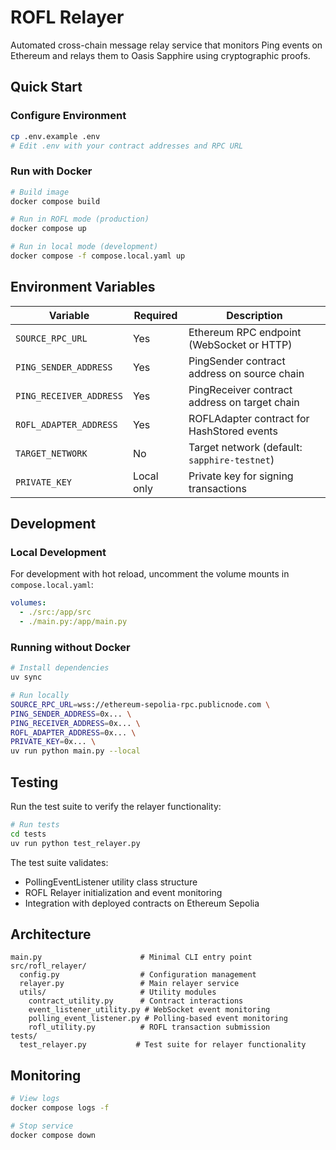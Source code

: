 # ROFL Relayer

Automated cross-chain message relay service that monitors Ping events on Ethereum and relays them to Oasis Sapphire using cryptographic proofs.

## Quick Start

### Configure Environment

```bash
cp .env.example .env
# Edit .env with your contract addresses and RPC URL
```

### Run with Docker

```bash
# Build image
docker compose build

# Run in ROFL mode (production)
docker compose up

# Run in local mode (development)
docker compose -f compose.local.yaml up
```

## Environment Variables

| Variable | Required | Description |
|----------|----------|-------------|
| `SOURCE_RPC_URL` | Yes | Ethereum RPC endpoint (WebSocket or HTTP) |
| `PING_SENDER_ADDRESS` | Yes | PingSender contract address on source chain |
| `PING_RECEIVER_ADDRESS` | Yes | PingReceiver contract address on target chain |
| `ROFL_ADAPTER_ADDRESS` | Yes | ROFLAdapter contract for HashStored events |
| `TARGET_NETWORK` | No | Target network (default: `sapphire-testnet`) |
| `PRIVATE_KEY` | Local only | Private key for signing transactions |

## Development

### Local Development

For development with hot reload, uncomment the volume mounts in `compose.local.yaml`:

```yaml
volumes:
  - ./src:/app/src
  - ./main.py:/app/main.py
```

### Running without Docker

```bash
# Install dependencies
uv sync

# Run locally
SOURCE_RPC_URL=wss://ethereum-sepolia-rpc.publicnode.com \
PING_SENDER_ADDRESS=0x... \
PING_RECEIVER_ADDRESS=0x... \
ROFL_ADAPTER_ADDRESS=0x... \
PRIVATE_KEY=0x... \
uv run python main.py --local
```

## Testing

Run the test suite to verify the relayer functionality:

```bash
# Run tests
cd tests
uv run python test_relayer.py
```

The test suite validates:
- PollingEventListener utility class structure
- ROFL Relayer initialization and event monitoring
- Integration with deployed contracts on Ethereum Sepolia

## Architecture

```
main.py                      # Minimal CLI entry point
src/rofl_relayer/
  config.py                  # Configuration management
  relayer.py                 # Main relayer service
  utils/                     # Utility modules
    contract_utility.py      # Contract interactions
    event_listener_utility.py # WebSocket event monitoring
    polling_event_listener.py # Polling-based event monitoring
    rofl_utility.py          # ROFL transaction submission
tests/
  test_relayer.py           # Test suite for relayer functionality
```

## Monitoring

```bash
# View logs
docker compose logs -f

# Stop service
docker compose down
```